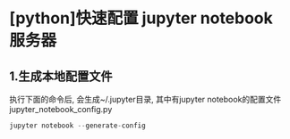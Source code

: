 # \[python\]快速配置 jupyter notebook 服务器

## 1.生成本地配置文件
执行下面的命令后, 会生成~/.jupyter目录, 其中有jupyter notebook的配置文件jupyter_notebook_config.py
```python
jupyter notebook --generate-config
```

